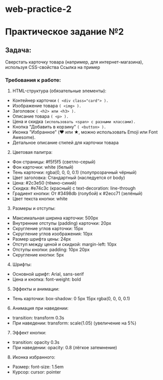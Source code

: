 # web-practice-2
# Практическое задание №2
## Задача:
Сверстать карточку товара (например, для интернет-магазина), используя CSS-свойства
Ссылка на пример
### Требования к работе:
1. HTML-структура (обязательные элементы):
* Контейнер карточки ```( <div class="card"> ).```
* Изображение товара ```( <img> ).```
* Заголовок ```( <h2> или <h3> ).```
* Описание товара ```( <p> ).```
* Цена и скидка ```(использовать <span> с разными классами).```
* Кнопка "Добавить в корзину" ```( <button> ).```
* Иконка "Избранное" (❤️ или ★, можно использовать Emoji или Font Awesome).
* Детальное описание стилей для карточки товара
2. Цветовая палитра:
* Фон страницы: #f5f5f5 (светло-серый)
* Фон карточки: white (белый)
* Тень карточки: rgba(0, 0, 0, 0.1) (полупрозрачный чёрный)
* Цвет заголовка: Стандартный (наследуется от body)
* Цена: #2c3e50 (тёмно-синий)
* Скидка: #e74c3c (красный) с text-decoration: line-through
* Градиент кнопки: От #3498db (голубой) к #2ecc71 (зелёный)
* Цвет текста кнопки: white
3. Размеры и отступы:
* Максимальная ширина карточки: 500px
* Внутренние отступы (padding) карточки: 20px
* Скругление углов карточки: 15px
* Скругление углов изображения: 10px
* Размер шрифта цены: 24px
* Отступ между ценой и скидкой: margin-left: 10px
* Отступы кнопки: padding: 10px 20px
* Скругление кнопки: 5px
4. Шрифты:
* Основной шрифт: Arial, sans-serif
* Цена и кнопка: font-weight: bold
5. Эффекты и анимации:
* Тень карточки: box-shadow: 0 5px 15px rgba(0, 0, 0, 0.1)
6. Анимация при наведении:
* transition: transform 0.3s
* При наведении: transform: scale(1.05) (увеличение на 5%)
7. Эффект кнопки:
* transition: opacity 0.3s
* При наведении: opacity: 0.8 (лёгкое затемнение)
8. Иконка избранного:
* Размер: font-size: 1.5em
* Курсор: cursor: pointer